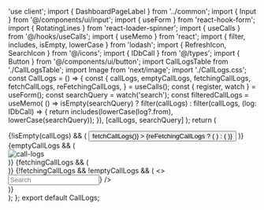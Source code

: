 'use client';
import { DashboardPageLabel } from '../common';
import { Input } from '@/components/ui/input';
import { useForm } from 'react-hook-form';
import { RotatingLines } from 'react-loader-spinner';
import { useCalls } from '@/hooks/useCalls';
import { useMemo } from 'react';
import { filter, includes, isEmpty, lowerCase } from 'lodash';
import { RefreshIcon, SearchIcon } from '@/icons';
import { IDbCall } from '@/types';
import { Button } from '@/components/ui/button';
import CallLogsTable from './CallLogsTable';
import Image from 'next/image';
import './CallLogs.css';
const CallLogs = () => {
const {
callLogs,
emptyCallLogs,
fetchingCallLogs,
fetchCallLogs,
reFetchingCallLogs,
} = useCalls();
const { register, watch } = useForm();
const searchQuery = watch('search');
const filteredCallLogs = useMemo(
() =>
isEmpty(searchQuery)
? filter(callLogs)
: filter(callLogs, (log: IDbCall) => {
return includes(lowerCase(log?.from), lowerCase(searchQuery));
}),
[callLogs, searchQuery]
);
return (
<div className="relative box-border mr-5">
<span className="relative flex items-start">
<DashboardPageLabel
label="Call Logs"
description="Check your agent call logs"
/>
{!isEmpty(callLogs) && (
<Button
variant={'ghost'}
className="absolute left-[144px] top-[-7px]"
onClick={() => fetchCallLogs()}
>
{reFetchingCallLogs ? (
<RotatingLines
strokeColor="#000000"
strokeWidth="5"
animationDuration="0.75"
width="24"
visible
/>
) : (
<RefreshIcon />
)}
</Button>
)}
</span>
{emptyCallLogs && (
<div className="call-logs-empty-illustration">
<Image
width={497}
height={397}
alt="call-logs"
src="/assets/Call-Logs.png"
className="call-logs-empty-illustration-img"
/>
</div>
)}
{fetchingCallLogs && (
<div className="w-full flex justify-center items-center mt-24">
<RotatingLines
strokeColor="#000000"
strokeWidth="5"
animationDuration="0.75"
width="24"
visible
/>
</div>
)}
{!fetchingCallLogs && !emptyCallLogs && (
<>
<div className="w-full md:w-[293px] mt-5">
<Input
{...register('search')}
placeholder="Search"
className="mb-1 h-11"
rightIcon={<SearchIcon />}
/>
</div>
<CallLogsTable callLogs={filteredCallLogs} />
</>
)}
</div>
);
};
export default CallLogs;